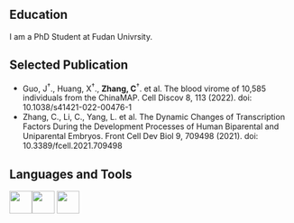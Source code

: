 ## Education

I am a PhD Student at Fudan Univrsity.

## Selected Publication
- Guo, J<sup>†</sup>., Huang, X<sup>†</sup>., **Zhang, C**<sup>†</sup>. et al. The blood virome of 10,585 individuals from the ChinaMAP. Cell Discov 8, 113 (2022). doi: 10.1038/s41421-022-00476-1
- Zhang, C., Li, C., Yang, L. et al. The Dynamic Changes of Transcription Factors During the Development Processes of Human Biparental and Uniparental Embryos.  Front Cell Dev Biol 9, 709498 (2021). doi: 10.3389/fcell.2021.709498

## Languages and Tools

  <img height="40" src="https://camo.githubusercontent.com/e1ada4548b12b723accb8d9bbe9dbda23267807464230504b47a199d62a6e8a1/68747470733a2f2f692e67697068792e636f6d2f6d656469612f49647941514a564e326b56504e55726f6a4d2f3230302e77656270" /><img height="40" src="https://camo.githubusercontent.com/885da9d6515813b3617650c11ed61e0db790fc8e628b875ac3ece21623e6dd4b/68747470733a2f2f692e67697068792e636f6d2f6d656469612f4c4d7439363338644f38646674416a74636f2f3230302e77656270" /> <img height="40" src="https://camo.githubusercontent.com/ff8c16659c5be9471783b1d093383516e296e18306afdbc0f437bd7eb6ebe762/68747470733a2f2f692e67697068792e636f6d2f6d656469612f4b7a4a6b7a6a676766474e355079366e6b542f3230302e77656270" />
